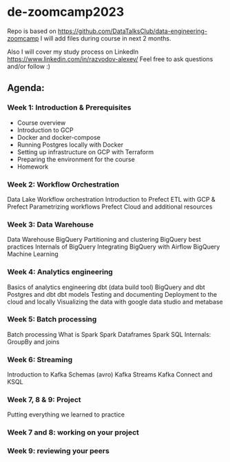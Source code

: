# de-zoomcamp2023
Repo is based on https://github.com/DataTalksClub/data-engineering-zoomcamp
I will add files during course in next 2 months.

Also I will cover my study process on LinkedIn https://www.linkedin.com/in/razvodov-alexey/
Feel free to ask questions and/or follow :)

## Agenda:
### Week 1: Introduction & Prerequisites
+ Course overview
+ Introduction to GCP
+ Docker and docker-compose
+ Running Postgres locally with Docker
+ Setting up infrastructure on GCP with Terraform
+ Preparing the environment for the course
+ Homework

### Week 2: Workflow Orchestration
Data Lake
Workflow orchestration
Introduction to Prefect
ETL with GCP & Prefect
Parametrizing workflows
Prefect Cloud and additional resources

### Week 3: Data Warehouse
Data Warehouse
BigQuery
Partitioning and clustering
BigQuery best practices
Internals of BigQuery
Integrating BigQuery with Airflow
BigQuery Machine Learning

### Week 4: Analytics engineering
Basics of analytics engineering
dbt (data build tool)
BigQuery and dbt
Postgres and dbt
dbt models
Testing and documenting
Deployment to the cloud and locally
Visualizing the data with google data studio and metabase

### Week 5: Batch processing
Batch processing
What is Spark
Spark Dataframes
Spark SQL
Internals: GroupBy and joins

### Week 6: Streaming
Introduction to Kafka
Schemas (avro)
Kafka Streams
Kafka Connect and KSQL

### Week 7, 8 & 9: Project
Putting everything we learned to practice

### Week 7 and 8: working on your project
### Week 9: reviewing your peers
